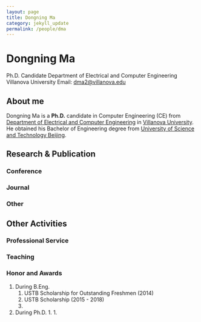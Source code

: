 ```yaml
---
layout: page
title: Dongning Ma
category: jekyll_update
permalink: /people/dma
---
```


# Dongning Ma
Ph.D. Candidate
Department of Electrical and Computer Engineering
Villanova University
Email: dma2@villanova.edu

## About me
Dongning Ma is a **Ph.D.** candidate in Computer Engineering (CE) from [Department of Electrical and Computer Engineering](https://www1.villanova.edu/villanova/engineering/departments/ece.html) in [Villanova University](http://villanova.edu/). He obtained his Bachelor of Engineering degree from [University of Science and Technology Beijing](www.ustb.edu.cn).
## Research & Publication
### Conference
### Journal
### Other

## Other Activities
### Professional Service
### Teaching
### Honor and Awards
1. During B.Eng.
	1. USTB Scholarship for Outstanding Freshmen (2014)
	1. USTB Scholarship (2015 - 2018)
	1. 
1. During Ph.D.
	1. 
	1. 

